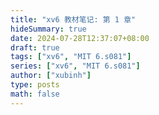 ```yaml
---
title: "xv6 教材笔记: 第 1 章"
hideSummary: true
date: 2024-07-28T12:37:07+08:00
draft: true
tags: ["xv6", "MIT 6.s081"]
series: ["xv6", "MIT 6.s081"]
author: ["xubinh"]
type: posts
math: false
---
```



